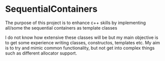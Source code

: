 # SequentialContainers
The purpose of this project is to enhance c++ skills by implementing all/some the sequential containers as template classes

I do not know how extensive these classes will be but my main objective is to get some experience writing classes, constructos, templates etc. My aim is to try and mimic common functionality, but not get into complex things such as different allocator support.
